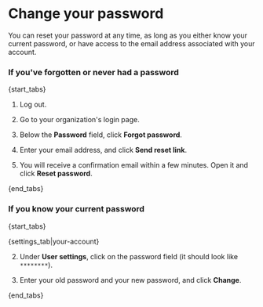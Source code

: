 # Change your password

You can reset your password at any time, as long as you either know your
current password, or have access to the email address associated with your
account.

### If you've forgotten or never had a password

{start_tabs}

1. Log out.

1. Go to your organization's login page.

2. Below the **Password** field, click **Forgot password**.

3. Enter your email address, and click **Send reset link**.

4. You will receive a confirmation email within a few minutes. Open it and click **Reset password**.

{end_tabs}

### If you know your current password

{start_tabs}

{settings_tab|your-account}

2. Under **User settings**, click on the password field (it should look like `********`).

3. Enter your old password and your new password, and click **Change**.

{end_tabs}
